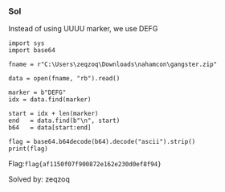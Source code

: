 ### Sol  

Instead of using UUUU marker, we use DEFG

```
import sys
import base64

fname = r"C:\Users\zeqzoq\Downloads\nahamcon\gangster.zip"

data = open(fname, "rb").read()

marker = b"DEFG"
idx = data.find(marker)

start = idx + len(marker)
end   = data.find(b"\n", start)
b64   = data[start:end]

flag = base64.b64decode(b64).decode("ascii").strip()
print(flag)
```  

Flag:`flag{af1150f07f900872e162e230d0ef8f94}`

Solved by: zeqzoq